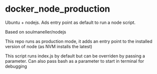 # docker_node_production
Ubuntu + nodejs. Ads entry point as default to run a node script.

Based on soulmaneller/nodejs

This repo runs as production mode, it adds an entry point to the installed version of node (as NVM installs the latest)

This script runs index.js by default but can be overriden by passing a parameter.
Can also pass bash as a parameter to start in terminal for debugging
